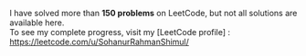 I have solved more than **150 problems** on LeetCode, but not all solutions are available here.  
To see my complete progress, visit my [LeetCode profile] : https://leetcode.com/u/SohanurRahmanShimul/  
